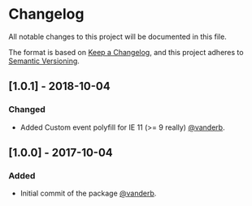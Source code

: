 # Changelog
All notable changes to this project will be documented in this file.

The format is based on [Keep a Changelog](https://keepachangelog.com/en/1.0.0/),
and this project adheres to [Semantic Versioning](https://semver.org/spec/v2.0.0.html).

## [1.0.1] - 2018-10-04

### Changed
- Added Custom event polyfill for IE 11 (>= 9 really) [@vanderb](https://github.com/vanderb).

## [1.0.0] - 2017-10-04
### Added
- Initial commit of the package [@vanderb](https://github.com/vanderb).
